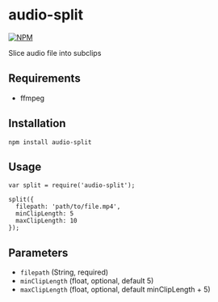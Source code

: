 # audio-split
[![NPM](https://nodei.co/npm/audio-split.png?compact=true)](https://npmjs.org/package/audio-split)

Slice audio file into subclips

## Requirements
* ffmpeg
## Installation

```
npm install audio-split
```

## Usage

```node
var split = require('audio-split');

split({
  filepath: 'path/to/file.mp4',
  minClipLength: 5
  maxClipLength: 10
});
```

## Parameters

- `filepath` (String, required)
- `minClipLength` (float, optional, default 5)
- `maxClipLength` (float, optional, default minClipLength + 5)
